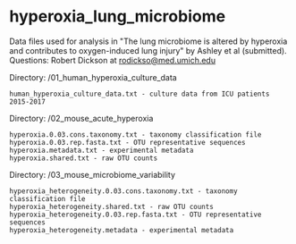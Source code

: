 # hyperoxia_lung_microbiome

Data files used for analysis in "The lung microbiome is altered by hyperoxia and contributes to oxygen-induced lung injury" by Ashley et al (submitted). Questions: Robert Dickson at rodickso@med.umich.edu


Directory: /01_human_hyperoxia_culture_data

	human_hyperoxia_culture_data.txt - culture data from ICU patients 2015-2017

Directory: /02_mouse_acute_hyperoxia

	hyperoxia.0.03.cons.taxonomy.txt - taxonomy classification file
	hyperoxia.0.03.rep.fasta.txt - OTU representative sequences
	hyperoxia.metadata.txt - experimental metadata
	hyperoxia.shared.txt - raw OTU counts

Directory: /03_mouse_microbiome_variability

	hyperoxia_heterogeneity.0.03.cons.taxonomy.txt - taxonomy classification file
	hyperoxia_heterogeneity.shared.txt - raw OTU counts
	hyperoxia_heterogeneity.0.03.rep.fasta.txt - OTU representative sequences
	hyperoxia_heterogeneity.metadata - experimental metadata
